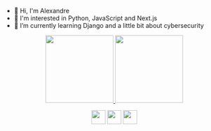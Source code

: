 - 👋 Hi, I'm Alexandre
- 👀 I'm interested in Python, JavaScript and Next.js
- 🌱 I’m currently learning Django and a little bit about cybersecurity


<!-- User Stats/ Commit Snake -->  
  <div align="center" >
    <a href="https://github.com/Zander404">
    <img height="155rem" src="https://github-readme-stats.vercel.app/api?username=Zander404&hide=contribs,prs&show_icons=true&layout=compact&theme=monokai&hide_border=true&count_private=true&include_all_commits=true"/>
    <img height="155rem" src="https://github-readme-stats.vercel.app/api/top-langs/?username=Zander404&layout=compact&langs_count=10&theme=monokai&hide_border=true"/>
<!--     <img width=800  src=https://github.com/Zander404/Zander404/blob/output/github-contribution-grid-snake.svg/> -->
  </div>


<p align="center"> <a href="https://www.github.com/Zander404" target="_blank" rel="noreferrer"><img src="https://raw.githubusercontent.com/danielcranney/readme-generator/main/public/icons/socials/github.svg" width="32" height="32" /></a> <a href="http://www.instagram.com/xandy_tradicional" target="_blank" rel="noreferrer"><img src="https://raw.githubusercontent.com/danielcranney/readme-generator/main/public/icons/socials/instagram.svg" width="32" height="32" /></a> <a href="https://www.linkedin.com/in/alexandre-arthur-30" target="_blank" rel="noreferrer"><img src="https://raw.githubusercontent.com/danielcranney/readme-generator/main/public/icons/socials/linkedin.svg" width="32" height="32" /></a> 
